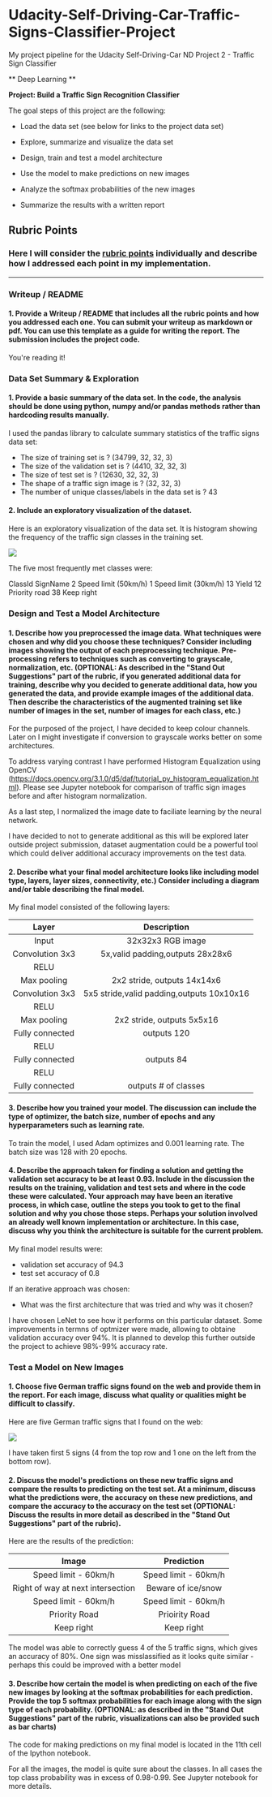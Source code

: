 # Udacity-Self-Driving-Car-Traffic-Signs-Classifier-Project
My project pipeline for the Udacity Self-Driving-Car ND Project 2 - Traffic Sign Classifier

** Deep Learning **

**Project: Build a Traffic Sign Recognition Classifier**

The goal steps of this project are the following:
* Load the data set (see below for links to the project data set)

* Explore, summarize and visualize the data set

* Design, train and test a model architecture

* Use the model to make predictions on new images

* Analyze the softmax probabilities of the new images

* Summarize the results with a written report


## Rubric Points
### Here I will consider the [rubric points](https://review.udacity.com/#!/rubrics/481/view) individually and describe how I addressed each point in my implementation.  

---
### Writeup / README

#### 1. Provide a Writeup / README that includes all the rubric points and how you addressed each one. You can submit your writeup as markdown or pdf. You can use this template as a guide for writing the report. The submission includes the project code.

You're reading it! 

### Data Set Summary & Exploration

#### 1. Provide a basic summary of the data set. In the code, the analysis should be done using python, numpy and/or pandas methods rather than hardcoding results manually.

I used the pandas library to calculate summary statistics of the traffic
signs data set:

* The size of training set is ? (34799, 32, 32, 3) 
* The size of the validation set is ? (4410, 32, 32, 3)
* The size of test set is ? (12630, 32, 32, 3) 
* The shape of a traffic sign image is ? (32, 32, 3) 
* The number of unique classes/labels in the data set is ? 43

#### 2. Include an exploratory visualization of the dataset.

Here is an exploratory visualization of the data set. It is histogram showing the frequency of the traffic sign classes in the training set.

![](images/frequency_of_classes_training_set.png)

The five most frequently met classes were:

ClassId	SignName
2	 Speed limit (50km/h)
1	 Speed limit (30km/h)
13 Yield
12 Priority road
38 Keep right

### Design and Test a Model Architecture

#### 1. Describe how you preprocessed the image data. What techniques were chosen and why did you choose these techniques? Consider including images showing the output of each preprocessing technique. Pre-processing refers to techniques such as converting to grayscale, normalization, etc. (OPTIONAL: As described in the "Stand Out Suggestions" part of the rubric, if you generated additional data for training, describe why you decided to generate additional data, how you generated the data, and provide example images of the additional data. Then describe the characteristics of the augmented training set like number of images in the set, number of images for each class, etc.)

For the purposed of the project, I have decided to keep colour channels. Later on I might investigate if conversion to grayscale works better on some architectures.

To address varying contrast I have performed Histogram Equalization using OpenCV (https://docs.opencv.org/3.1.0/d5/daf/tutorial_py_histogram_equalization.html). Please see Jupyter notebook for comparison of traffic sign images before and after histogram normalization.

As a last step, I normalized the image date to faciliate learning by the neural network.

I have decided to not to generate additional as this will be explored later outside project submission, dataset augmentation could be a powerful tool which could deliver additional accuracy improvements on the test data. 

#### 2. Describe what your final model architecture looks like including model type, layers, layer sizes, connectivity, etc.) Consider including a diagram and/or table describing the final model.

My final model consisted of the following layers:

|      Layer      |               Description                |
| :-------------: | :--------------------------------------: |
|      Input      |            32x32x3 RGB image             |
| Convolution 3x3 | 5x,valid padding,outputs 28x28x6         |
|      RELU       |                                          |
|   Max pooling   |      2x2 stride,  outputs 14x14x6        |
| Convolution 3x3 |5x5 stride,valid padding,outputs 10x10x16 |
|      RELU       |                                          |
|   Max pooling   |      2x2 stride,  outputs 5x5x16         |
| Fully connected |         outputs 120                      |
|      RELU       |                                          |
| Fully connected |         outputs 84                       |
|      RELU       |                                          |
| Fully connected |         outputs # of classes             |


#### 3. Describe how you trained your model. The discussion can include the type of optimizer, the batch size, number of epochs and any hyperparameters such as learning rate.

To train the model, I used Adam optimizes and 0.001 learning rate. The batch size was 128 with 20 epochs.

#### 4. Describe the approach taken for finding a solution and getting the validation set accuracy to be at least 0.93. Include in the discussion the results on the training, validation and test sets and where in the code these were calculated. Your approach may have been an iterative process, in which case, outline the steps you took to get to the final solution and why you chose those steps. Perhaps your solution involved an already well known implementation or architecture. In this case, discuss why you think the architecture is suitable for the current problem.

My final model results were:
* validation set accuracy of 94.3
* test set accuracy of 0.8

If an iterative approach was chosen:
* What was the first architecture that was tried and why was it chosen?

I have chosen LeNet to see how it performs on this particular dataset. Some improvements in termns of optmizer were made, allowing to obtaine validation accuracy over 94%. It is planned to develop this further outside the project to achieve 98%-99% accuracy rate.

### Test a Model on New Images

#### 1. Choose five German traffic signs found on the web and provide them in the report. For each image, discuss what quality or qualities might be difficult to classify.

Here are five German traffic signs that I found on the web:

![](images/german_signs.png)

I have taken first 5 signs (4 from the top row and 1 one on the left from the bottom row).

#### 2. Discuss the model's predictions on these new traffic signs and compare the results to predicting on the test set. At a minimum, discuss what the predictions were, the accuracy on these new predictions, and compare the accuracy to the accuracy on the test set (OPTIONAL: Discuss the results in more detail as described in the "Stand Out Suggestions" part of the rubric).

Here are the results of the prediction:

|     Image                              |  Prediction             |
| :-------------------------------------:| :----------------------:|
|   Speed limit - 60km/h                 |   Speed limit - 60km/h  |
|   Right of way at next intersection    |   Beware of ice/snow    |
|   Speed limit - 60km/h                 |   Speed limit - 60km/h  |
|   Priority Road                        |   Prioirity Road        |
|   Keep right                           |   Keep right            |


The model was able to correctly guess 4 of the 5 traffic signs, which gives an accuracy of 80%. One sign was misslassified as it looks quite similar - perhaps this could be improved with a better model

#### 3. Describe how certain the model is when predicting on each of the five new images by looking at the softmax probabilities for each prediction. Provide the top 5 softmax probabilities for each image along with the sign type of each probability. (OPTIONAL: as described in the "Stand Out Suggestions" part of the rubric, visualizations can also be provided such as bar charts)

The code for making predictions on my final model is located in the 11th cell of the Ipython notebook.

For all the images, the model is quite sure about the classes. In all cases the top class probability was in excess of 0.98-0.99. See Jupyter notebook for more details.
